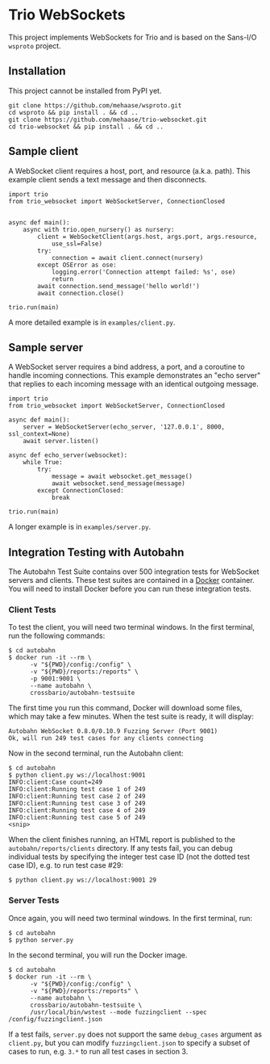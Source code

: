 # Trio WebSockets

This project implements WebSockets for Trio and is based on the Sans-I/O
`wsproto` project.

## Installation

This project cannot be installed from PyPI yet.

    git clone https://github.com/mehaase/wsproto.git
    cd wsproto && pip install . && cd ..
    git clone https://github.com/mehaase/trio-websocket.git
    cd trio-websocket && pip install . && cd ..

## Sample client

A WebSocket client requires a host, port, and resource (a.k.a. path). This
example client sends a text message and then disconnects.

    import trio
    from trio_websocket import WebSocketServer, ConnectionClosed


    async def main():
        async with trio.open_nursery() as nursery:
            client = WebSocketClient(args.host, args.port, args.resource,
                use_ssl=False)
            try:
                connection = await client.connect(nursery)
            except OSError as ose:
                logging.error('Connection attempt failed: %s', ose)
                return
            await connection.send_message('hello world!')
            await connection.close()

    trio.run(main)

A more detailed example is in `examples/client.py`.

## Sample server

A WebSocket server requires a bind address, a port, and a coroutine to handle
incoming connections. This example demonstrates an "echo server" that replies
to each incoming message with an identical outgoing message.

    import trio
    from trio_websocket import WebSocketServer, ConnectionClosed

    async def main():
        server = WebSocketServer(echo_server, '127.0.0.1', 8000, ssl_context=None)
        await server.listen()

    async def echo_server(websocket):
        while True:
            try:
                message = await websocket.get_message()
                await websocket.send_message(message)
            except ConnectionClosed:
                break

    trio.run(main)

A longer example is in `examples/server.py`.

## Integration Testing with Autobahn

The Autobahn Test Suite contains over 500 integration tests for WebSocket
servers and clients. These test suites are contained in a
[Docker](https://www.docker.com/) container. You will need to install Docker
before you can run these integration tests.

### Client Tests

To test the client, you will need two terminal windows. In the first terminal,
run the following commands:

    $ cd autobahn
    $ docker run -it --rm \
          -v "${PWD}/config:/config" \
          -v "${PWD}/reports:/reports" \
          -p 9001:9001 \
          --name autobahn \
          crossbario/autobahn-testsuite

The first time you run this command, Docker will download some files, which may
take a few minutes. When the test suite is ready, it will display:

    Autobahn WebSocket 0.8.0/0.10.9 Fuzzing Server (Port 9001)
    Ok, will run 249 test cases for any clients connecting

Now in the second terminal, run the Autobahn client:

    $ cd autobahn
    $ python client.py ws://localhost:9001
    INFO:client:Case count=249
    INFO:client:Running test case 1 of 249
    INFO:client:Running test case 2 of 249
    INFO:client:Running test case 3 of 249
    INFO:client:Running test case 4 of 249
    INFO:client:Running test case 5 of 249
    <snip>

When the client finishes running, an HTML report is published to the
`autobahn/reports/clients` directory. If any tests fail, you can debug
individual tests by specifying the integer test case ID (not the dotted test
case ID), e.g. to run test case #29:

    $ python client.py ws://localhost:9001 29

### Server Tests

Once again, you will need two terminal windows. In the first terminal, run:

    $ cd autobahn
    $ python server.py

In the second terminal, you will run the Docker image.

    $ cd autobahn
    $ docker run -it --rm \
          -v "${PWD}/config:/config" \
          -v "${PWD}/reports:/reports" \
          --name autobahn \
          crossbario/autobahn-testsuite \
          /usr/local/bin/wstest --mode fuzzingclient --spec /config/fuzzingclient.json

If a test fails, `server.py` does not support the same `debug_cases` argument as
`client.py`, but you can modify `fuzzingclient.json` to specify a subset of
cases to run, e.g. `3.*` to run all test cases in section 3.
